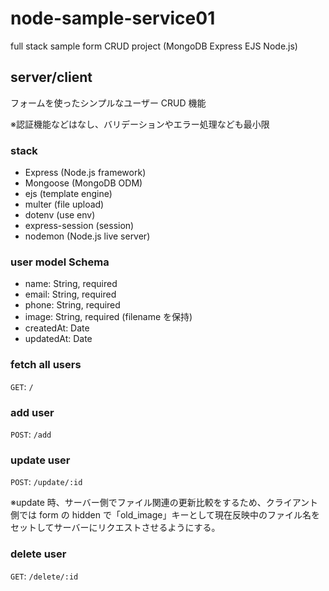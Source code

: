 # node-sample-service01

full stack sample form CRUD project (MongoDB Express EJS Node.js)

## server/client

フォームを使ったシンプルなユーザー CRUD 機能

※認証機能などはなし、バリデーションやエラー処理なども最小限

### stack

- Express (Node.js framework)
- Mongoose (MongoDB ODM)
- ejs (template engine)
- multer (file upload)
- dotenv (use env)
- express-session (session)
- nodemon (Node.js live server)

### user model Schema

- name: String, required
- email: String, required
- phone: String, required
- image: String, required (filename を保持)
- createdAt: Date
- updatedAt: Date

### fetch all users

`GET`: `/`

### add user

`POST`: `/add`

### update user

`POST`: `/update/:id`

※update 時、サーバー側でファイル関連の更新比較をするため、クライアント側では form の hidden で「old_image」キーとして現在反映中のファイル名をセットしてサーバーにリクエストさせるようにする。

### delete user

`GET`: `/delete/:id`
